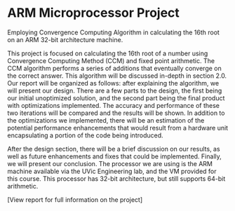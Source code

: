 # ARM Microprocessor Project
Employing Convergence Computing Algorithm in calculating the 16th root on an ARM 32-bit architecture machine.

This project is focused on calculating the 16th root of a number using Convergence Computing Method (CCM) and fixed point arithmetic. The CCM algorithm performs a series of additions that eventually converge on the correct answer. This algorithm will be discussed in-depth in section 2.0.  Our report will be organized as follows: after explaining the algorithm, we will present our design. There are a few parts to the design, the first being our initial unoptimized solution, and the second part being the final product with optimizations implemented. The accuracy and performance of these two iterations will be compared and the results will be shown. In addition to the optimizations we implemented, there will be an estimation of the potential performance enhancements that would result from a hardware unit encapsulating a portion of the code being introduced.

After the design section, there will be a brief discussion on our results, as well as future enhancements and fixes that could be implemented. Finally, we will present our conclusion.  The processor we are using is the ARM machine available via the UVic Engineering lab, and the VM provided for this course. This processor has 32-bit architecture, but still supports 64-bit arithmetic.  

[View report for full information on the project]
